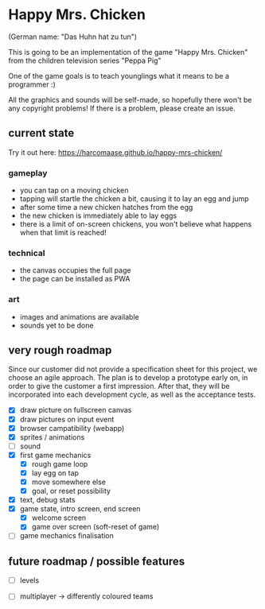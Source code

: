 # Happy Mrs. Chicken

(German name: "Das Huhn hat zu tun")

This is going to be an implementation of the game "Happy Mrs. Chicken" from
the children television series "Peppa Pig"

One of the game goals is to teach younglings what it means to be a programmer :)

All the graphics and sounds will be self-made, so hopefully there won't be
any copyright problems! If there is a problem, please create an issue.

## current state

Try it out here: https://harcomaase.github.io/happy-mrs-chicken/

### gameplay

- you can tap on a moving chicken
- tapping will startle the chicken a bit, causing it to lay an egg and jump
- after some time a new chicken hatches from the egg
- the new chicken is immediately able to lay eggs
- there is a limit of on-screen chickens, you won't believe what happens when that limit is reached!

### technical

- the canvas occupies the full page
- the page can be installed as PWA

### art

- images and animations are available
- sounds yet to be done

## very rough roadmap

Since our customer did not provide a specification sheet for this project, we
choose an agile approach. The plan is to develop a prototype early on, in order
to give the customer a first impression. After that, they will be
incorporated into each development cycle, as well as the acceptance tests.

- [x] draw picture on fullscreen canvas
- [x] draw pictures on input event
- [x] browser campatibility (webapp)
- [x] sprites / animations
- [ ] sound
- [x] first game mechanics
  - [x] rough game loop
  - [x] lay egg on tap
  - [x] move somewhere else
  - [x] goal, or reset possibility
- [x] text, debug stats
- [x] game state, intro screen, end screen
  - [x] welcome screen
  - [x] game over screen (soft-reset of game)
- [ ] game mechanics finalisation

## future roadmap / possible features

- [ ] levels
- [ ] multiplayer -> differently coloured teams


